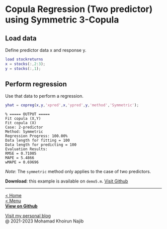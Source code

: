 # Copula Regression (Two predictor) using Symmetric 3-Copula

## Load data

Define predictor data x and response y.

```matlab
load stockreturns
x = stocks(:,2:3);
y = stocks(:,1);
```

## Perform regression

Use that data to perform a regression.

```matlab
yhat = copreg(x,y,'xpred',x,'ypred',y,'method','Symmetric');
```

```plaintext
% ===== OUTPUT =====
Fit copula (X,Y)
Fit copula (X)
Case: 2-predictor
Method: Symmetric
Regression Progress: 100.00%
Data length for fitting = 100
Data length for predicting = 100
Evaluation Results:
RMSE = 0.71005
MAPE = 5.4866
wMAPE = 0.69696
```

_Note_: The `symmetric` method only applies to the case of two predictors.

**Download**: this example is available on `demo5.m`. [Visit Github](https://github.com/mkhoirun-najiboi/mycopula)

---
[< Home](home.md)\
[< Menu](home.md#menu)\
[**View on Github**](https://github.com/mkhoirun-najiboi/mycopula)

[Visit my personal blog](https://emkanajib.blogspot.com/)\
@ 2021-2023 Mohamad Khoirun Najib
